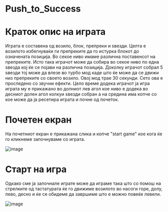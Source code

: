 # Push_to_Success

# Краток опис на играта

Играта е составена од возило, блок, препреки и ѕвезди.
Целта е возилото избегнуваќи ги препреките да го истурка блокот до означената позиција. Во секое ниво имаме различна поставенсот на препреките.
Исто така играчот може да собира во секое ниво по една ѕвезда кој ќе се појави на различна позиција. Доколку играчот собрал 5 ѕвезди тој може 
да влезе во турбо мод каде што ќе може да се движи низ препреките со своето возило. Овој мод трае 30 секунди. Сето ова е проследено со звучни ефекти.
Цело време додека играчот ја игра играта му е прикажано во долниот лев агол кое ниво е додека во десниот долен агол колкуи ѕвезди собран а на средина 
има копче со кое може да ја ресетира играта и почне од почеток.

# Почетен екран

На почетниот екран е прикажана слика и копче "start game" кое кога ќе го кликнеме започнуваме со играта.

![image](https://github.com/user-attachments/assets/4c94330e-38ff-4f3e-af4e-af5b202b93fa)


# Старт на игра

Одкако сме ја започнале играте може да играме така што со помош на стрелките од тастатурата ќе го движиме возилото во насоги горе, долу, лево, десно и ќе се обидеме да завршиме што е можно повеќе левели.

![image](https://github.com/user-attachments/assets/96a7bfbc-0ba2-491a-b7a0-792a3b31670c)
